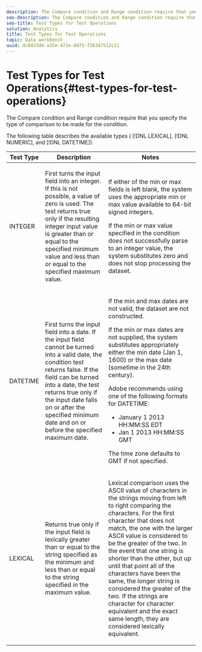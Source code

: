 ```yaml
---
description: The Compare condition and Range condition require that you specify the type of comparison to be made for the condition.
seo-description: The Compare condition and Range condition require that you specify the type of comparison to be made for the condition.
seo-title: Test Types for Test Operations
solution: Analytics
title: Test Types for Test Operations
topic: Data workbench
uuid: dc0433dd-a35e-472e-8975-f58347512c11
---
```


# Test Types for Test Operations{#test-types-for-test-operations}

The Compare condition and Range condition require that you specify the type of comparison to be made for the condition.

 The following table describes the available types ( [!DNL LEXICAL], [!DNL NUMERIC], and [!DNL DATETIME]).

<table id="table_1B3AD8BDF0414D0AB8EE0E6D1B53E2CE"> 
 <thead> 
  <tr> 
   <th colname="col1" class="entry"> Test Type </th> 
   <th colname="col2" class="entry"> Description </th> 
   <th colname="col3" class="entry"> Notes </th> 
  </tr> 
 </thead>
 <tbody> 
  <tr> 
   <td colname="col1"> <p><span class="wintitle"> INTEGER</span> </p> </td> 
   <td colname="col2"> <p>First turns the input field into an integer. If this is not possible, a value of zero is used. The test returns true only if the resulting integer input value is greater than or equal to the specified minimum value and less than or equal to the specified maximum value. </p> </td> 
   <td colname="col3"> <p>If either of the min or max fields is left blank, the system uses the appropriate min or max value available to 64-bit signed integers. </p> <p> If the min or max value specified in the condition does not successfully parse to an integer value, the system substitutes zero and does not stop processing the dataset. </p> </td> 
  </tr> 
  <tr> 
   <td colname="col1"> <p><span class="wintitle"> DATETIME</span> </p> </td> 
   <td colname="col2"> <p>First turns the input field into a date. If the input field cannot be turned into a valid date, the condition test returns false. If the field can be turned into a date, the test returns true only if the input date falls on or after the specified minimum date and on or before the specified maximum date. </p> </td> 
   <td colname="col3"> <p>If the min and max dates are not valid, the dataset are not constructed. </p> <p> If the min or max dates are not supplied, the system substitutes appropriately either the min date (Jan 1, 1600) or the max date (sometime in the 24th century). </p> <p> Adobe recommends using one of the following formats for <span class="wintitle"> DATETIME</span>: </p> 
    <ul id="ul_44F469CC5D974382AF70D7B1975CF077"> 
     <li id="li_DB5FD4AFD6B34436ACD7C13282F64956"> January 1 2013 HH:MM:SS EDT </li> 
     <li id="li_307580C3F97D495BB16F1212DB38CE37"> Jan 1 2013 HH:MM:SS GMT </li> 
    </ul> <p> The time zone defaults to GMT if not specified. </p> </td> 
  </tr> 
  <tr> 
   <td colname="col1"> <p><span class="wintitle"> LEXICAL</span> </p> </td> 
   <td colname="col2"> <p>Returns true only if the input field is lexically greater than or equal to the string specified as the minimum and less than or equal to the string specified in the maximum value. </p> </td> 
   <td colname="col3"> <p>Lexical comparison uses the ASCII value of characters in the strings moving from left to right comparing the characters. For the first character that does not match, the one with the larger ASCII value is considered to be the greater of the two. In the event that one string is shorter than the other, but up until that point all of the characters have been the same, the longer string is considered the greater of the two. If the strings are character for character equivalent and the exact same length, they are considered lexically equivalent. </p> </td> 
  </tr> 
 </tbody> 
</table>

